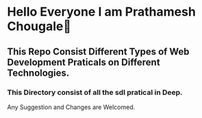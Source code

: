 # Hello Everyone I am Prathamesh Chougale👋

## This Repo Consist Different Types of Web Development Praticals on Different Technologies.

### This Directory consist of all the sdl pratical in Deep.

Any Suggestion and Changes are Welcomed.